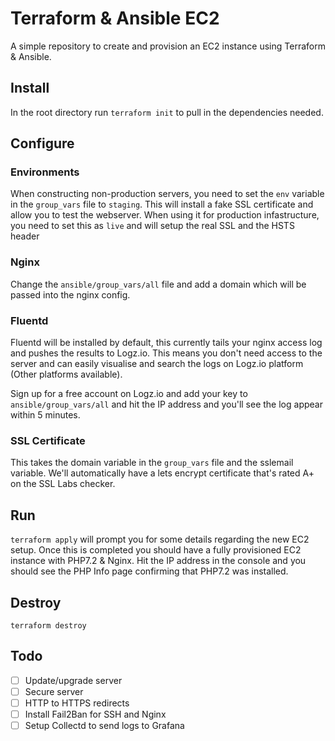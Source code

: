 # Terraform & Ansible EC2

A simple repository to create and provision an EC2 instance using Terraform & Ansible.

## Install 
In the root directory run `terraform init` to pull in the dependencies needed.

## Configure

### Environments
When constructing non-production servers, you need to set the `env` variable in the `group_vars` file to `staging`. This will install a fake SSL certificate and allow you to test the webserver. When using it for production infastructure, you need to set this as `live` and will setup the real SSL and the HSTS header 

### Nginx
Change the `ansible/group_vars/all` file and add a domain which will be passed into the nginx config.

### Fluentd
Fluentd will be installed by default, this currently tails your nginx access log and pushes the results to Logz.io. This means
you don't need access to the server and can easily visualise and search the logs on Logz.io platform (Other platforms available).

Sign up for a free account on Logz.io and add your key to `ansible/group_vars/all` and hit the IP address and you'll see the log appear within 5 minutes.

### SSL Certificate
This takes the domain variable in the `group_vars` file and the sslemail variable. We'll automatically have a lets encrypt 
certificate that's rated A+ on the SSL Labs checker.

## Run
`terraform apply` will prompt you for some details regarding the new EC2 setup. 
Once this is completed you should have a fully provisioned EC2 instance with PHP7.2 & Nginx. Hit the IP address in the console
and you should see the PHP Info page confirming that PHP7.2 was installed.

## Destroy
`terraform destroy`

## Todo
- [ ] Update/upgrade server
- [ ] Secure server
- [ ] HTTP to HTTPS redirects
- [ ] Install Fail2Ban for SSH and Nginx
- [ ] Setup Collectd to send logs to Grafana
